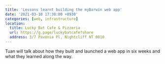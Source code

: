 ```yaml
---
title: 'Lessons learnt building the myDarwin web app'
date: '2021-03-10 17:30:00 +0930'
categories: [web, infrastructure]
location:
  title: Lucky Bat Cafe & Pizzeria
  url: https://g.page/luckybatcafe?share
  address: 3/7 Pavonia Pl, Nightcliff NT 0810
---
```

Tuan will talk about how they built and launched a web app in six weeks and what they learned along the way.
